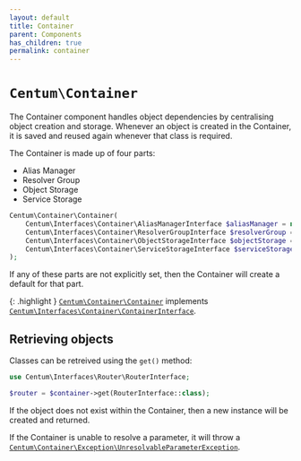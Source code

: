 ```yaml
---
layout: default
title: Container
parent: Components
has_children: true
permalink: container
---
```




# `Centum\Container`

The Container component handles object dependencies by centralising object creation and storage.
Whenever an object is created in the Container, it is saved and reused again whenever that class is required.

The Container is made up of four parts:

- Alias Manager
- Resolver Group
- Object Storage
- Service Storage

```php
Centum\Container\Container(
    Centum\Interfaces\Container\AliasManagerInterface $aliasManager = null,
    Centum\Interfaces\Container\ResolverGroupInterface $resolverGroup = null,
    Centum\Interfaces\Container\ObjectStorageInterface $objectStorage = null,
    Centum\Interfaces\Container\ServiceStorageInterface $serviceStorage = null
);
```

If any of these parts are not explicitly set, then the Container will create a default for that part.

{: .highlight }
[`Centum\Container\Container`](https://github.com/SidRoberts/centum/blob/main/src/Container/Container.php) implements [`Centum\Interfaces\Container\ContainerInterface`](https://github.com/SidRoberts/centum/blob/main/src/Interfaces/Container/ContainerInterface.php).



## Retrieving objects

Classes can be retreived using the `get()` method:

```php
use Centum\Interfaces\Router\RouterInterface;

$router = $container->get(RouterInterface::class);
```

If the object does not exist within the Container, then a new instance will be created and returned.

If the Container is unable to resolve a parameter, it will throw a [`Centum\Container\Exception\UnresolvableParameterException`](https://github.com/SidRoberts/centum/blob/main/src/Container/Exception/UnresolvableParameterException.php).
